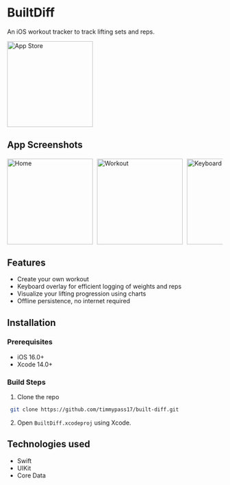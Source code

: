 # BuiltDiff
An iOS workout tracker to track lifting sets and reps.

<a href="https://apps.apple.com/us/app/builtdiff/id6478643263?platform=iphone">
  <img src="https://upload.wikimedia.org/wikipedia/commons/3/3c/Download_on_the_App_Store_Badge.svg" alt="App Store" width="200 style="padding-bottom: 20px;"/>
</a>

## App Screenshots
<div style="display: flex; overflow-x: auto; margin-top: 20px;">
    <img src="https://is1-ssl.mzstatic.com/image/thumb/PurpleSource122/v4/7c/0e/17/7c0e171e-983e-6735-b5ee-0d9bde25a6f9/9c99ad1d-45a7-4bc6-843a-2d04a92e879c_home.jpeg/400x800bb.png" alt="Home" width="200" style="margin-right: 10px;">
    <img src="https://is1-ssl.mzstatic.com/image/thumb/PurpleSource122/v4/5f/15/69/5f156920-35e8-64c2-6f0a-640ff1b2d738/bfba6acb-b924-426f-a3fb-b44d472b572d_detail.jpeg/400x800bb.png" alt="Workout" width="200" style="margin-right: 10px;">
    <img src="https://is1-ssl.mzstatic.com/image/thumb/PurpleSource122/v4/e0/13/b0/e013b0ee-6b60-4bf7-8a1b-25ed5ac20b35/c67d97f0-e846-46bc-b4e9-47d686ddb9e8_keyboard.jpeg/400x800bb.png" alt="Keyboard" width="200" style="margin-right: 10px;">
    <img src="https://is1-ssl.mzstatic.com/image/thumb/PurpleSource122/v4/d2/bb/47/d2bb4743-8129-b3bb-1e0b-eda45743a568/7d9ba07d-22ce-4bbe-8c8b-f9fbd74709db_log.jpeg/400x800bb.png" alt="History" width="200" style="margin-right: 10px;">
    <img src="https://is1-ssl.mzstatic.com/image/thumb/PurpleSource122/v4/0b/44/4d/0b444d21-5931-0c24-6486-71e38eac945b/cd3285e0-6991-4d46-a95f-81cb99bd6539_progress.jpeg/400x800bb.png" alt="Progress" width="200" style="margin-right: 10px;">
    <img src="https://is1-ssl.mzstatic.com/image/thumb/PurpleSource112/v4/05/78/dc/0578dc6d-42df-503d-8b54-57ad09a1ee48/d19242b7-031c-49ed-94af-6d435314020a_progresDetail.jpeg/400x800bb.png" alt="Progress Detail" width="200" style="margin-right: 10px;">
    <img src="https://is1-ssl.mzstatic.com/image/thumb/PurpleSource122/v4/55/e0/c2/55e0c2b2-2b29-5838-1968-540b55643074/3d316c6f-764b-48f4-ad48-8c1e57185848_settings.jpeg/400x800bb.png" alt="Settings" width="200" style="margin-right: 10px;">
</div>

## Features
- Create your own workout
- Keyboard overlay for efficient logging of weights and reps
- Visualize your lifting progression using charts
- Offline persistence, no internet required

## Installation

### Prerequisites
- iOS 16.0+
- Xcode 14.0+

### Build Steps
1. Clone the repo
  ```sh
   git clone https://github.com/timmypass17/built-diff.git
   ```
2. Open `BuiltDiff.xcodeproj` using Xcode.
   
## Technologies used
- Swift
- UIKit
- Core Data
